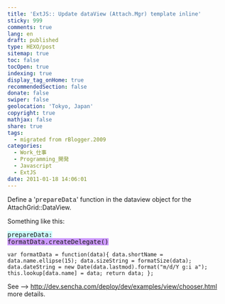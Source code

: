 ```yaml
---
title: 'ExtJS:: Update dataView (Attach.Mgr) template inline'
sticky: 999
comments: true
lang: en
draft: published
type: HEXO/post
sitemap: true
toc: false
tocOpen: true
indexing: true
display_tag_onHome: true
recommendedSection: false
donate: false
swiper: false
geolocation: 'Tokyo, Japan'
copyright: true
mathjax: false
share: true
tags:
  - migrated from rBlogger.2009
categories:
  - Work_仕事
  - Programming_開発
  - Javascript
  - ExtJS
date: 2011-01-18 14:06:01
---
```


 Define a '<span style="font-family: courier new;">prepareData</span>' function in the dataview object for the AttachGrid::DataView.

Something like this:&nbsp;<pre><span style="background-color: rgb(204, 255, 255);">prepareData:</span> <span style="background-color: rgb(204, 153, 255);">formatData.createDelegate()</span></pre> 

<code>var formatData = function(data){
                data.shortName = data.name.ellipse(15);
                data.sizeString = formatSize(data);
                data.dateString = new Date(data.lastmod).format("m/d/Y g:i a");
                this.lookup[data.name] = data;
                return data;
            };
</code>

See --> http://dev.sencha.com/deploy/dev/examples/view/chooser.html more details.